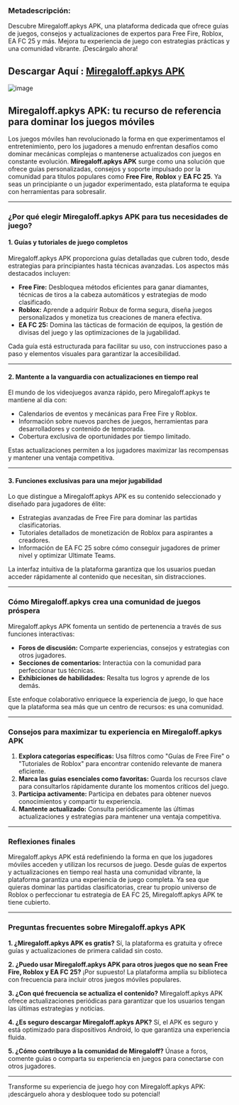 ### **Metadescripción:**
Descubre Miregaloff.apkys APK, una plataforma dedicada que ofrece guías de juegos, consejos y actualizaciones de expertos para Free Fire, Roblox, EA FC 25 y más. Mejora tu experiencia de juego con estrategias prácticas y una comunidad vibrante. ¡Descárgalo ahora!

## Descargar Aquí : [Miregaloff.apkys APK](https://tinyurl.com/2d7ypztv)

![image](https://github.com/user-attachments/assets/77b38c02-e315-4ec9-a267-6497faf5933f)

## **Miregaloff.apkys APK: tu recurso de referencia para dominar los juegos móviles**

Los juegos móviles han revolucionado la forma en que experimentamos el entretenimiento, pero los jugadores a menudo enfrentan desafíos como dominar mecánicas complejas o mantenerse actualizados con juegos en constante evolución. **Miregaloff.apkys APK** surge como una solución que ofrece guías personalizadas, consejos y soporte impulsado por la comunidad para títulos populares como **Free Fire**, **Roblox** y **EA FC 25**. Ya seas un principiante o un jugador experimentado, esta plataforma te equipa con herramientas para sobresalir.

---

### **¿Por qué elegir Miregaloff.apkys APK para tus necesidades de juego?**

#### **1. Guías y tutoriales de juego completos**
Miregaloff.apkys APK proporciona guías detalladas que cubren todo, desde estrategias para principiantes hasta técnicas avanzadas. Los aspectos más destacados incluyen:

- **Free Fire:** Desbloquea métodos eficientes para ganar diamantes, técnicas de tiros a la cabeza automáticos y estrategias de modo clasificado.
- **Roblox:** Aprende a adquirir Robux de forma segura, diseña juegos personalizados y monetiza tus creaciones de manera efectiva.
- **EA FC 25:** Domina las tácticas de formación de equipos, la gestión de divisas del juego y las optimizaciones de la jugabilidad.

Cada guía está estructurada para facilitar su uso, con instrucciones paso a paso y elementos visuales para garantizar la accesibilidad.

---

#### **2. Mantente a la vanguardia con actualizaciones en tiempo real**
El mundo de los videojuegos avanza rápido, pero Miregaloff.apkys te mantiene al día con:

- Calendarios de eventos y mecánicas para Free Fire y Roblox.
- Información sobre nuevos parches de juegos, herramientas para desarrolladores y contenido de temporada.
- Cobertura exclusiva de oportunidades por tiempo limitado.

Estas actualizaciones permiten a los jugadores maximizar las recompensas y mantener una ventaja competitiva.

---

#### **3. Funciones exclusivas para una mejor jugabilidad**
Lo que distingue a Miregaloff.apkys APK es su contenido seleccionado y diseñado para jugadores de élite:

- Estrategias avanzadas de Free Fire para dominar las partidas clasificatorias.
- Tutoriales detallados de monetización de Roblox para aspirantes a creadores.
- Información de EA FC 25 sobre cómo conseguir jugadores de primer nivel y optimizar Ultimate Teams.

La interfaz intuitiva de la plataforma garantiza que los usuarios puedan acceder rápidamente al contenido que necesitan, sin distracciones.

---

### **Cómo Miregaloff.apkys crea una comunidad de juegos próspera**

Miregaloff.apkys APK fomenta un sentido de pertenencia a través de sus funciones interactivas:

- **Foros de discusión:** Comparte experiencias, consejos y estrategias con otros jugadores.
- **Secciones de comentarios:** Interactúa con la comunidad para perfeccionar tus técnicas.
- **Exhibiciones de habilidades:** Resalta tus logros y aprende de los demás.

Este enfoque colaborativo enriquece la experiencia de juego, lo que hace que la plataforma sea más que un centro de recursos: es una comunidad.

---

### **Consejos para maximizar tu experiencia en Miregaloff.apkys APK**

1. **Explora categorías específicas:** Usa filtros como "Guías de Free Fire" o "Tutoriales de Roblox" para encontrar contenido relevante de manera eficiente.
2. **Marca las guías esenciales como favoritas:** Guarda los recursos clave para consultarlos rápidamente durante los momentos críticos del juego.
3. **Participa activamente:** Participa en debates para obtener nuevos conocimientos y compartir tu experiencia.
4. **Mantente actualizado:** Consulta periódicamente las últimas actualizaciones y estrategias para mantener una ventaja competitiva.

---

### **Reflexiones finales**

Miregaloff.apkys APK está redefiniendo la forma en que los jugadores móviles acceden y utilizan los recursos de juego. Desde guías de expertos y actualizaciones en tiempo real hasta una comunidad vibrante, la plataforma garantiza una experiencia de juego completa. Ya sea que quieras dominar las partidas clasificatorias, crear tu propio universo de Roblox o perfeccionar tu estrategia de EA FC 25, Miregaloff.apkys APK te tiene cubierto.

---

### **Preguntas frecuentes sobre Miregaloff.apkys APK**

**1. ¿Miregaloff.apkys APK es gratis?**
Sí, la plataforma es gratuita y ofrece guías y actualizaciones de primera calidad sin costo.

**2. ¿Puedo usar Miregaloff.apkys APK para otros juegos que no sean Free Fire, Roblox y EA FC 25?**
¡Por supuesto! La plataforma amplía su biblioteca con frecuencia para incluir otros juegos móviles populares.

**3. ¿Con qué frecuencia se actualiza el contenido?**
Miregaloff.apkys APK ofrece actualizaciones periódicas para garantizar que los usuarios tengan las últimas estrategias y noticias.

**4. ¿Es seguro descargar Miregaloff.apkys APK?**
Sí, el APK es seguro y está optimizado para dispositivos Android, lo que garantiza una experiencia fluida.

**5. ¿Cómo contribuyo a la comunidad de Miregaloff?**
Únase a foros, comente guías o comparta su experiencia en juegos para conectarse con otros jugadores.

---

Transforme su experiencia de juego hoy con Miregaloff.apkys APK: ¡descárguelo ahora y desbloquee todo su potencial!
